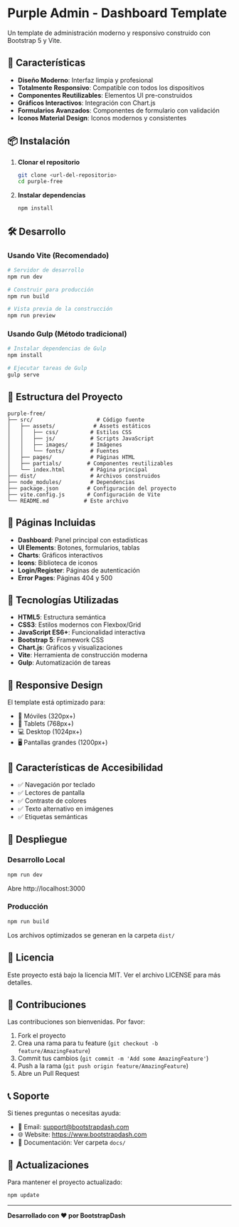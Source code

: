 # Purple Admin - Dashboard Template

Un template de administración moderno y responsivo construido con Bootstrap 5 y Vite.

## 🚀 Características

- **Diseño Moderno**: Interfaz limpia y profesional
- **Totalmente Responsivo**: Compatible con todos los dispositivos
- **Componentes Reutilizables**: Elementos UI pre-construidos
- **Gráficos Interactivos**: Integración con Chart.js
- **Formularios Avanzados**: Componentes de formulario con validación
- **Iconos Material Design**: Iconos modernos y consistentes

## 📦 Instalación

1. **Clonar el repositorio**

   ```bash
   git clone <url-del-repositorio>
   cd purple-free
   ```

2. **Instalar dependencias**
   ```bash
   npm install
   ```

## 🛠️ Desarrollo

### Usando Vite (Recomendado)

```bash
# Servidor de desarrollo
npm run dev

# Construir para producción
npm run build

# Vista previa de la construcción
npm run preview
```

### Usando Gulp (Método tradicional)

```bash
# Instalar dependencias de Gulp
npm install

# Ejecutar tareas de Gulp
gulp serve
```

## 📁 Estructura del Proyecto

```
purple-free/
├── src/                    # Código fuente
│   ├── assets/            # Assets estáticos
│   │   ├── css/          # Estilos CSS
│   │   ├── js/           # Scripts JavaScript
│   │   ├── images/       # Imágenes
│   │   └── fonts/        # Fuentes
│   ├── pages/            # Páginas HTML
│   ├── partials/        # Componentes reutilizables
│   └── index.html        # Página principal
├── dist/                 # Archivos construidos
├── node_modules/         # Dependencias
├── package.json         # Configuración del proyecto
├── vite.config.js       # Configuración de Vite
└── README.md           # Este archivo
```

## 🎨 Páginas Incluidas

- **Dashboard**: Panel principal con estadísticas
- **UI Elements**: Botones, formularios, tablas
- **Charts**: Gráficos interactivos
- **Icons**: Biblioteca de iconos
- **Login/Register**: Páginas de autenticación
- **Error Pages**: Páginas 404 y 500

## 🔧 Tecnologías Utilizadas

- **HTML5**: Estructura semántica
- **CSS3**: Estilos modernos con Flexbox/Grid
- **JavaScript ES6+**: Funcionalidad interactiva
- **Bootstrap 5**: Framework CSS
- **Chart.js**: Gráficos y visualizaciones
- **Vite**: Herramienta de construcción moderna
- **Gulp**: Automatización de tareas

## 📱 Responsive Design

El template está optimizado para:

- 📱 Móviles (320px+)
- 📱 Tablets (768px+)
- 💻 Desktop (1024px+)
- 🖥️ Pantallas grandes (1200px+)

## 🎯 Características de Accesibilidad

- ✅ Navegación por teclado
- ✅ Lectores de pantalla
- ✅ Contraste de colores
- ✅ Texto alternativo en imágenes
- ✅ Etiquetas semánticas

## 🚀 Despliegue

### Desarrollo Local

```bash
npm run dev
```

Abre http://localhost:3000

### Producción

```bash
npm run build
```

Los archivos optimizados se generan en la carpeta `dist/`

## 📄 Licencia

Este proyecto está bajo la licencia MIT. Ver el archivo LICENSE para más detalles.

## 🤝 Contribuciones

Las contribuciones son bienvenidas. Por favor:

1. Fork el proyecto
2. Crea una rama para tu feature (`git checkout -b feature/AmazingFeature`)
3. Commit tus cambios (`git commit -m 'Add some AmazingFeature'`)
4. Push a la rama (`git push origin feature/AmazingFeature`)
5. Abre un Pull Request

## 📞 Soporte

Si tienes preguntas o necesitas ayuda:

- 📧 Email: support@bootstrapdash.com
- 🌐 Website: https://www.bootstrapdash.com
- 📖 Documentación: Ver carpeta `docs/`

## 🔄 Actualizaciones

Para mantener el proyecto actualizado:

```bash
npm update
```

---

**Desarrollado con ❤️ por BootstrapDash**
